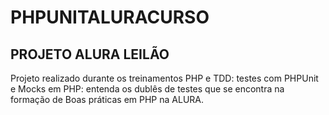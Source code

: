 # PHPUNITALURACURSO


## PROJETO ALURA LEILÃO

Projeto realizado durante os treinamentos PHP e TDD: testes com PHPUnit e Mocks em PHP: entenda os dublês de testes que se encontra na formação de Boas práticas em PHP na ALURA.


